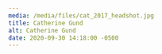 ```yaml
---
media: /media/files/cat_2017_headshot.jpg
title: Catherine Gund
alt: Catherine Gund
date: 2020-09-30 14:18:00 -0500
---
```

